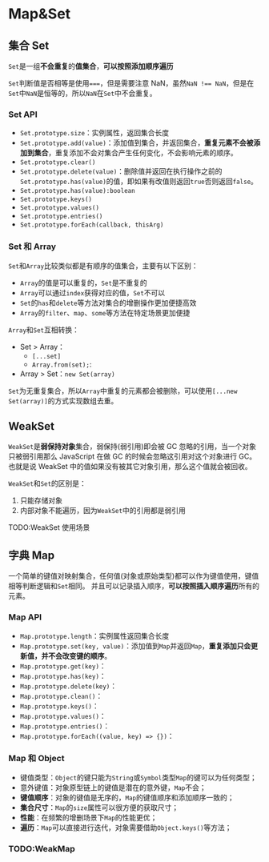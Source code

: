 # Map&Set

## 集合 Set

`Set`是一组**不会重复**的**值集合**，**可以按照添加顺序遍历**

`Set`判断值是否相等是使用`===`，但是需要注意 NaN，虽然`NaN !== NaN`，但是在`Set`中`NaN`是恒等的，所以`NaN`在`Set`中不会重复。

### Set API

- `Set.prototype.size`：实例属性，返回集合长度
- `Set.prototype.add(value)`：添加值到集合，并返回集合，**重复元素不会被添加到集合**，重复添加不会对集合产生任何变化，不会影响元素的顺序。
- `Set.prototype.clear()`
- `Set.prototype.delete(value)`：删除值并返回在执行操作之前的`Set.prototype.has(value)`的值，即如果有改值则返回`true`否则返回`false`。
- `Set.prototype.has(value):boolean`
- `Set.prototype.keys()`
- `Set.prototype.values()`
- `Set.prototype.entries()`
- `Set.prototype.forEach(callback, thisArg)`

### Set 和 Array

`Set`和`Array`比较类似都是有顺序的值集合，主要有以下区别：

- `Array`的值是可以重复的，`Set`是不重复的
- `Array`可以通过`index`获得对应的值，`Set`不可以
- `Set`的`has`和`delete`等方法对集合的增删操作更加便捷高效
- `Array`的`filter`、`map`、`some`等方法在特定场景更加便捷

`Array`和`Set`互相转换：

- Set > Array：
  - `[...set]`
  - `Array.from(set);`:
- Array > Set：`new Set(array)`

`Set`为无重复集合，所以`Array`中重复的元素都会被删除，可以使用`[...new Set(array)]`的方式实现数组去重。

## WeakSet

`WeakSet`是**弱保持对象**集合，弱保持(弱引用)即会被 GC 忽略的引用，当一个对象只被弱引用那么 JavaScript 在做 GC 的时候会忽略这引用对这个对象进行 GC。也就是说 WeakSet 中的值如果没有被其它对象引用，那么这个值就会被回收。

`WeakSet`和`Set`的区别是：

1. 只能存储对象
2. 内部对象不能遍历，因为`WeakSet`中的引用都是弱引用

TODO:WeakSet 使用场景

## 字典 Map

一个简单的键值对映射集合，任何值(对象或原始类型)都可以作为键值使用，键值相等判断逻辑和`Set`相同。
并且可以记录插入顺序，**可以按照插入顺序遍历**所有的元素。

### Map API

- `Map.prototype.length`：实例属性返回集合长度
- `Map.prototype.set(key, value)`：添加值到`Map`并返回`Map`，**重复添加只会更新值，并不会改变键的顺序**。
- `Map.prototype.get(key)`：
- `Map.prototype.has(key)`：
- `Map.prototype.delete(key)`：
- `Map.prototype.clean()`：
- `Map.prototype.keys()`：
- `Map.prototype.values()`：
- `Map.prototype.entries()`：
- `Map.prototype.forEach((value, key) => {})`：

### Map 和 Object

- 键值类型：`Object`的键只能为`String`或`Symbol`类型`Map`的键可以为任何类型；
- 意外键值：对象原型链上的键值是潜在的意外键，`Map`不会；
- **键值顺序**：对象的键值是无序的，`Map`的键值顺序和添加顺序一致的；
- **集合尺寸**：`Map`的`size`属性可以很方便的获取尺寸；
- **性能**：在频繁的增删场景下`Map`的性能更优；
- **遍历**：`Map`可以直接进行迭代，对象需要借助`Object.keys()`等方法；

### TODO:WeakMap
